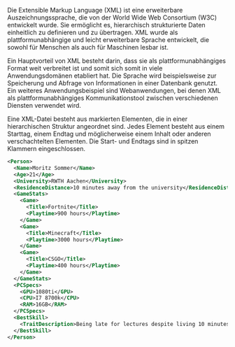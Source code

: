 Die Extensible Markup Language (XML) ist eine erweiterbare Auszeichnungssprache, die von der World Wide Web Consortium (W3C) entwickelt wurde. Sie ermöglicht es, hierarchisch strukturierte Daten einheitlich zu definieren und zu übertragen. XML wurde als plattformunabhängige und leicht erweiterbare Sprache entwickelt, die sowohl für Menschen als auch für Maschinen lesbar ist.

Ein Hauptvorteil von XML besteht darin, dass sie als plattformunabhängiges Format weit verbreitet ist und somit sich somit in viele Anwendungsdomänen etabliert hat. Die Sprache wird beispielsweise zur Speicherung und Abfrage von Informationen in einer Datenbank genutzt. Ein weiteres Anwendungsbeispiel sind Webanwendungen, bei denen XML als plattformunabhängiges Kommunikationstool zwischen verschiedenen Diensten verwendet wird.

Eine XML-Datei besteht aus markierten Elementen, die in einer hierarchischen Struktur angeordnet sind. Jedes Element besteht aus einem Starttag, einem Endtag und möglicherweise einem Inhalt oder anderen verschachtelten Elementen. Die Start- und Endtags sind in spitzen Klammern eingeschlossen.

```xml
<Person>
  <Name>Moritz Sommer</Name>
  <Age>21</Age>
  <University>RWTH Aachen</University>
  <ResidenceDistance>10 minutes away from the university</ResidenceDistance>
  <GameStats>
    <Game>
      <Title>Fortnite</Title>
      <Playtime>900 hours</Playtime>
    </Game>
    <Game>
      <Title>Minecraft</Title>
      <Playtime>3000 hours</Playtime>
    </Game>
    <Game>
      <Title>CSGO</Title>
      <Playtime>400 hours</Playtime>
    </Game>
  </GameStats>
  <PCSpecs>
    <GPU>1080ti</GPU>
    <CPU>I7 8700k</CPU>
    <RAM>16GB</RAM>
  </PCSpecs>
  <BestSkill>
    <TraitDescription>Being late for lectures despite living 10 minutes away from university</TraitDescription>
  </BestSkill>
</Person>
```